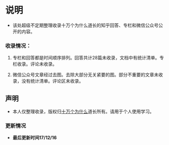 # 说明 #

- 该处超级不定期整理收录十万个为什么道长的知乎回答、专栏和微信公众号公开的内容。

### 收录情况：

1.  专栏和回答都是时间顺序排列。回答共计28篇未收录，文档中有统计清单。专栏收录。评论未收录。

2.  微信公众号文章经过去图。去除大部分无关紧要的图。部分不重要的文章未收录，没有统计清单。评论区未收录。

## 声明 ##

- 本人仅整理收录，版权归[十万个为什么](https://www.zhihu.com/people/po-miao-miao-zhu/activities "十万")道长所有。请用于个人使用学习。


### 更新情况

- **最后更新时间17/12/16**

